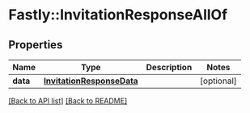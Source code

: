 # Fastly::InvitationResponseAllOf

## Properties

| Name | Type | Description | Notes |
| ---- | ---- | ----------- | ----- |
| **data** | [**InvitationResponseData**](InvitationResponseData.md) |  | [optional] |

[[Back to API list]](../../README.md#endpoints) [[Back to README]](../../README.md)

